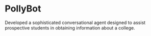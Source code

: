 # PollyBot
Developed a sophisticated conversational agent designed to assist prospective students in obtaining information about a college. 
